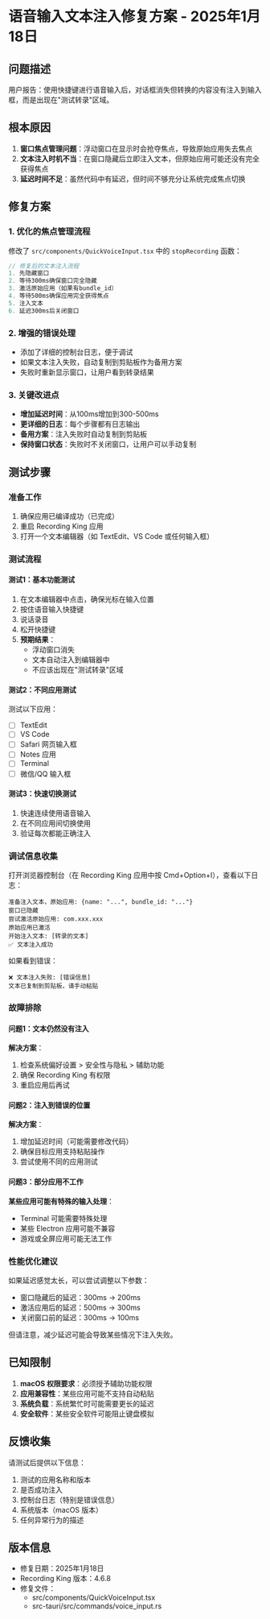 # 语音输入文本注入修复方案 - 2025年1月18日

## 问题描述
用户报告：使用快捷键进行语音输入后，对话框消失但转换的内容没有注入到输入框，而是出现在"测试转录"区域。

## 根本原因
1. **窗口焦点管理问题**：浮动窗口在显示时会抢夺焦点，导致原始应用失去焦点
2. **文本注入时机不当**：在窗口隐藏后立即注入文本，但原始应用可能还没有完全获得焦点
3. **延迟时间不足**：虽然代码中有延迟，但时间不够充分让系统完成焦点切换

## 修复方案

### 1. 优化的焦点管理流程
修改了 `src/components/QuickVoiceInput.tsx` 中的 `stopRecording` 函数：

```javascript
// 修复后的文本注入流程
1. 先隐藏窗口
2. 等待300ms确保窗口完全隐藏
3. 激活原始应用（如果有bundle_id）
4. 等待500ms确保应用完全获得焦点
5. 注入文本
6. 延迟300ms后关闭窗口
```

### 2. 增强的错误处理
- 添加了详细的控制台日志，便于调试
- 如果文本注入失败，自动复制到剪贴板作为备用方案
- 失败时重新显示窗口，让用户看到转录结果

### 3. 关键改进点
- **增加延迟时间**：从100ms增加到300-500ms
- **更详细的日志**：每个步骤都有日志输出
- **备用方案**：注入失败时自动复制到剪贴板
- **保持窗口状态**：失败时不关闭窗口，让用户可以手动复制

## 测试步骤

### 准备工作
1. 确保应用已编译成功（已完成）
2. 重启 Recording King 应用
3. 打开一个文本编辑器（如 TextEdit、VS Code 或任何输入框）

### 测试流程

#### 测试1：基本功能测试
1. 在文本编辑器中点击，确保光标在输入位置
2. 按住语音输入快捷键
3. 说话录音
4. 松开快捷键
5. **预期结果**：
   - 浮动窗口消失
   - 文本自动注入到编辑器中
   - 不应该出现在"测试转录"区域

#### 测试2：不同应用测试
测试以下应用：
- [ ] TextEdit
- [ ] VS Code
- [ ] Safari 网页输入框
- [ ] Notes 应用
- [ ] Terminal
- [ ] 微信/QQ 输入框

#### 测试3：快速切换测试
1. 快速连续使用语音输入
2. 在不同应用间切换使用
3. 验证每次都能正确注入

### 调试信息收集

打开浏览器控制台（在 Recording King 应用中按 Cmd+Option+I），查看以下日志：

```
准备注入文本，原始应用: {name: "...", bundle_id: "..."}
窗口已隐藏
尝试激活原始应用: com.xxx.xxx
原始应用已激活
开始注入文本: [转录的文本]
✅ 文本注入成功
```

如果看到错误：
```
❌ 文本注入失败: [错误信息]
文本已复制到剪贴板，请手动粘贴
```

### 故障排除

#### 问题1：文本仍然没有注入
**解决方案**：
1. 检查系统偏好设置 > 安全性与隐私 > 辅助功能
2. 确保 Recording King 有权限
3. 重启应用后再试

#### 问题2：注入到错误的位置
**解决方案**：
1. 增加延迟时间（可能需要修改代码）
2. 确保目标应用支持粘贴操作
3. 尝试使用不同的应用测试

#### 问题3：部分应用不工作
**某些应用可能有特殊的输入处理**：
- Terminal 可能需要特殊处理
- 某些 Electron 应用可能不兼容
- 游戏或全屏应用可能无法工作

### 性能优化建议

如果延迟感觉太长，可以尝试调整以下参数：
- 窗口隐藏后的延迟：300ms → 200ms
- 激活应用后的延迟：500ms → 300ms
- 关闭窗口前的延迟：300ms → 100ms

但请注意，减少延迟可能会导致某些情况下注入失败。

## 已知限制

1. **macOS 权限要求**：必须授予辅助功能权限
2. **应用兼容性**：某些应用可能不支持自动粘贴
3. **系统负载**：系统繁忙时可能需要更长的延迟
4. **安全软件**：某些安全软件可能阻止键盘模拟

## 反馈收集

请测试后提供以下信息：
1. 测试的应用名称和版本
2. 是否成功注入
3. 控制台日志（特别是错误信息）
4. 系统版本（macOS 版本）
5. 任何异常行为的描述

## 版本信息
- 修复日期：2025年1月18日
- Recording King 版本：4.6.8
- 修复文件：
  - src/components/QuickVoiceInput.tsx
  - src-tauri/src/commands/voice_input.rs
